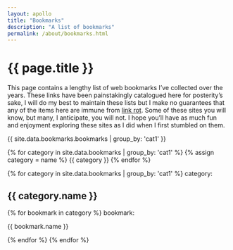 ```yaml
---
layout: apollo
title: "Bookmarks"
description: "A list of bookmarks"
permalink: /about/bookmarks.html
---
```


<h1>{{ page.title }}</h1>
<div class="content">
	<p>This page contains a lengthy list of web bookmarks I’ve collected over the years. These links have been painstakingly catalogued here for posterity’s sake, I will do my best to maintain these lists but I make no guarantees that any of the items here are immune from <a href="https://en.wikipedia.org/wiki/Link_rot" title="link rot" target="_blank">link rot</a>. Some of these sites you will know, but many, I anticipate, you will not. I hope you’ll have as much fun and enjoyment exploring these sites as I did when I first stumbled on them.</p>

<div class="post">

{{ site.data.bookmarks.bookmarks | group_by: 'cat1' }}

{% for category in site.data.bookmarks | group_by: 'cat1' %}
{% assign category = name %}
{{ category }}
{% endfor %}

{% for category in site.data.bookmarks | group_by: 'cat1' %}
  category: <h2>{{ category.name }}</h2>
  {% for bookmark in category %}
    bookmark: <p>{{ bookmark.name }}</p>
  {% endfor %}
{% endfor %}

</div>
